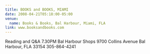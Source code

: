 ```yaml
---
title: BOOKS and BOOKS, MIAMI
date: 2008-04-21T05:18:00-05:00
venue:
  name: Books & Books, Bal Harbour, Miami, FLA
link: www.booksandbooks.com
---
```


Reading and Q&A
7.30PM
Bal Harbour Shops
9700 Collins Avenue
Bal Harbour, FLA 33154
305-864-4241
